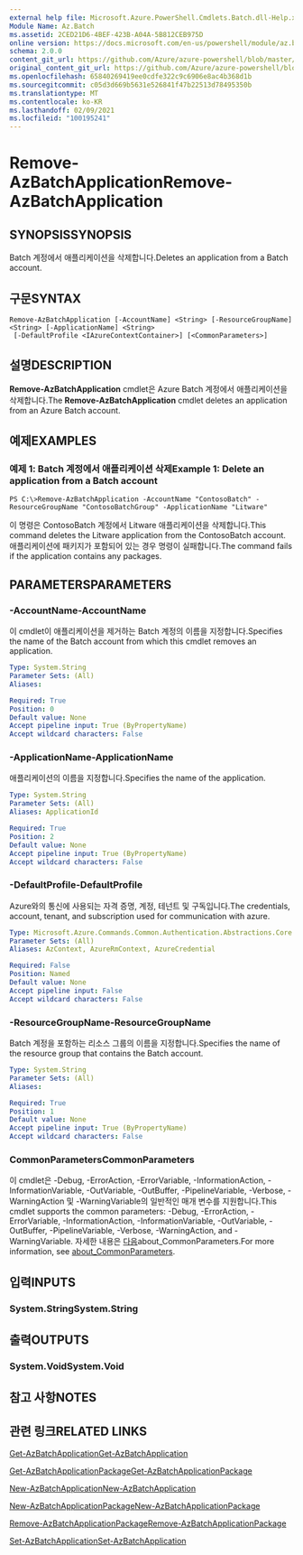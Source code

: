 ```yaml
---
external help file: Microsoft.Azure.PowerShell.Cmdlets.Batch.dll-Help.xml
Module Name: Az.Batch
ms.assetid: 2CED21D6-4BEF-423B-A04A-5B812CEB975D
online version: https://docs.microsoft.com/en-us/powershell/module/az.batch/remove-azbatchapplication
schema: 2.0.0
content_git_url: https://github.com/Azure/azure-powershell/blob/master/src/Batch/Batch/help/Remove-AzBatchApplication.md
original_content_git_url: https://github.com/Azure/azure-powershell/blob/master/src/Batch/Batch/help/Remove-AzBatchApplication.md
ms.openlocfilehash: 65840269419ee0cdfe322c9c6906e8ac4b368d1b
ms.sourcegitcommit: c05d3d669b5631e526841f47b22513d78495350b
ms.translationtype: MT
ms.contentlocale: ko-KR
ms.lasthandoff: 02/09/2021
ms.locfileid: "100195241"
---
```

# <span data-ttu-id="77e62-101">Remove-AzBatchApplication</span><span class="sxs-lookup"><span data-stu-id="77e62-101">Remove-AzBatchApplication</span></span>

## <span data-ttu-id="77e62-102">SYNOPSIS</span><span class="sxs-lookup"><span data-stu-id="77e62-102">SYNOPSIS</span></span>
<span data-ttu-id="77e62-103">Batch 계정에서 애플리케이션을 삭제합니다.</span><span class="sxs-lookup"><span data-stu-id="77e62-103">Deletes an application from a Batch account.</span></span>

## <span data-ttu-id="77e62-104">구문</span><span class="sxs-lookup"><span data-stu-id="77e62-104">SYNTAX</span></span>

```
Remove-AzBatchApplication [-AccountName] <String> [-ResourceGroupName] <String> [-ApplicationName] <String>
 [-DefaultProfile <IAzureContextContainer>] [<CommonParameters>]
```

## <span data-ttu-id="77e62-105">설명</span><span class="sxs-lookup"><span data-stu-id="77e62-105">DESCRIPTION</span></span>
<span data-ttu-id="77e62-106">**Remove-AzBatchApplication** cmdlet은 Azure Batch 계정에서 애플리케이션을 삭제합니다.</span><span class="sxs-lookup"><span data-stu-id="77e62-106">The **Remove-AzBatchApplication** cmdlet deletes an application from an Azure Batch account.</span></span>

## <span data-ttu-id="77e62-107">예제</span><span class="sxs-lookup"><span data-stu-id="77e62-107">EXAMPLES</span></span>

### <span data-ttu-id="77e62-108">예제 1: Batch 계정에서 애플리케이션 삭제</span><span class="sxs-lookup"><span data-stu-id="77e62-108">Example 1: Delete an application from a Batch account</span></span>
```
PS C:\>Remove-AzBatchApplication -AccountName "ContosoBatch" -ResourceGroupName "ContosoBatchGroup" -ApplicationName "Litware"
```

<span data-ttu-id="77e62-109">이 명령은 ContosoBatch 계정에서 Litware 애플리케이션을 삭제합니다.</span><span class="sxs-lookup"><span data-stu-id="77e62-109">This command deletes the Litware application from the ContosoBatch account.</span></span>
<span data-ttu-id="77e62-110">애플리케이션에 패키지가 포함되어 있는 경우 명령이 실패합니다.</span><span class="sxs-lookup"><span data-stu-id="77e62-110">The command fails if the application contains any packages.</span></span>

## <span data-ttu-id="77e62-111">PARAMETERS</span><span class="sxs-lookup"><span data-stu-id="77e62-111">PARAMETERS</span></span>

### <span data-ttu-id="77e62-112">-AccountName</span><span class="sxs-lookup"><span data-stu-id="77e62-112">-AccountName</span></span>
<span data-ttu-id="77e62-113">이 cmdlet이 애플리케이션을 제거하는 Batch 계정의 이름을 지정합니다.</span><span class="sxs-lookup"><span data-stu-id="77e62-113">Specifies the name of the Batch account from which this cmdlet removes an application.</span></span>

```yaml
Type: System.String
Parameter Sets: (All)
Aliases:

Required: True
Position: 0
Default value: None
Accept pipeline input: True (ByPropertyName)
Accept wildcard characters: False
```

### <span data-ttu-id="77e62-114">-ApplicationName</span><span class="sxs-lookup"><span data-stu-id="77e62-114">-ApplicationName</span></span>
<span data-ttu-id="77e62-115">애플리케이션의 이름을 지정합니다.</span><span class="sxs-lookup"><span data-stu-id="77e62-115">Specifies the name of the application.</span></span>

```yaml
Type: System.String
Parameter Sets: (All)
Aliases: ApplicationId

Required: True
Position: 2
Default value: None
Accept pipeline input: True (ByPropertyName)
Accept wildcard characters: False
```

### <span data-ttu-id="77e62-116">-DefaultProfile</span><span class="sxs-lookup"><span data-stu-id="77e62-116">-DefaultProfile</span></span>
<span data-ttu-id="77e62-117">Azure와의 통신에 사용되는 자격 증명, 계정, 테넌트 및 구독입니다.</span><span class="sxs-lookup"><span data-stu-id="77e62-117">The credentials, account, tenant, and subscription used for communication with azure.</span></span>

```yaml
Type: Microsoft.Azure.Commands.Common.Authentication.Abstractions.Core.IAzureContextContainer
Parameter Sets: (All)
Aliases: AzContext, AzureRmContext, AzureCredential

Required: False
Position: Named
Default value: None
Accept pipeline input: False
Accept wildcard characters: False
```

### <span data-ttu-id="77e62-118">-ResourceGroupName</span><span class="sxs-lookup"><span data-stu-id="77e62-118">-ResourceGroupName</span></span>
<span data-ttu-id="77e62-119">Batch 계정을 포함하는 리소스 그룹의 이름을 지정합니다.</span><span class="sxs-lookup"><span data-stu-id="77e62-119">Specifies the name of the resource group that contains the Batch account.</span></span>

```yaml
Type: System.String
Parameter Sets: (All)
Aliases:

Required: True
Position: 1
Default value: None
Accept pipeline input: True (ByPropertyName)
Accept wildcard characters: False
```

### <span data-ttu-id="77e62-120">CommonParameters</span><span class="sxs-lookup"><span data-stu-id="77e62-120">CommonParameters</span></span>
<span data-ttu-id="77e62-121">이 cmdlet은 -Debug, -ErrorAction, -ErrorVariable, -InformationAction, -InformationVariable, -OutVariable, -OutBuffer, -PipelineVariable, -Verbose, -WarningAction 및 -WarningVariable의 일반적인 매개 변수를 지원합니다.</span><span class="sxs-lookup"><span data-stu-id="77e62-121">This cmdlet supports the common parameters: -Debug, -ErrorAction, -ErrorVariable, -InformationAction, -InformationVariable, -OutVariable, -OutBuffer, -PipelineVariable, -Verbose, -WarningAction, and -WarningVariable.</span></span> <span data-ttu-id="77e62-122">자세한 내용은 [다음](http://go.microsoft.com/fwlink/?LinkID=113216)about_CommonParameters.</span><span class="sxs-lookup"><span data-stu-id="77e62-122">For more information, see [about_CommonParameters](http://go.microsoft.com/fwlink/?LinkID=113216).</span></span>

## <span data-ttu-id="77e62-123">입력</span><span class="sxs-lookup"><span data-stu-id="77e62-123">INPUTS</span></span>

### <span data-ttu-id="77e62-124">System.String</span><span class="sxs-lookup"><span data-stu-id="77e62-124">System.String</span></span>

## <span data-ttu-id="77e62-125">출력</span><span class="sxs-lookup"><span data-stu-id="77e62-125">OUTPUTS</span></span>

### <span data-ttu-id="77e62-126">System.Void</span><span class="sxs-lookup"><span data-stu-id="77e62-126">System.Void</span></span>

## <span data-ttu-id="77e62-127">참고 사항</span><span class="sxs-lookup"><span data-stu-id="77e62-127">NOTES</span></span>

## <span data-ttu-id="77e62-128">관련 링크</span><span class="sxs-lookup"><span data-stu-id="77e62-128">RELATED LINKS</span></span>

[<span data-ttu-id="77e62-129">Get-AzBatchApplication</span><span class="sxs-lookup"><span data-stu-id="77e62-129">Get-AzBatchApplication</span></span>](./Get-AzBatchApplication.md)

[<span data-ttu-id="77e62-130">Get-AzBatchApplicationPackage</span><span class="sxs-lookup"><span data-stu-id="77e62-130">Get-AzBatchApplicationPackage</span></span>](./Get-AzBatchApplicationPackage.md)

[<span data-ttu-id="77e62-131">New-AzBatchApplication</span><span class="sxs-lookup"><span data-stu-id="77e62-131">New-AzBatchApplication</span></span>](./New-AzBatchApplication.md)

[<span data-ttu-id="77e62-132">New-AzBatchApplicationPackage</span><span class="sxs-lookup"><span data-stu-id="77e62-132">New-AzBatchApplicationPackage</span></span>](./New-AzBatchApplicationPackage.md)

[<span data-ttu-id="77e62-133">Remove-AzBatchApplicationPackage</span><span class="sxs-lookup"><span data-stu-id="77e62-133">Remove-AzBatchApplicationPackage</span></span>](./Remove-AzBatchApplicationPackage.md)

[<span data-ttu-id="77e62-134">Set-AzBatchApplication</span><span class="sxs-lookup"><span data-stu-id="77e62-134">Set-AzBatchApplication</span></span>](./Set-AzBatchApplication.md)


